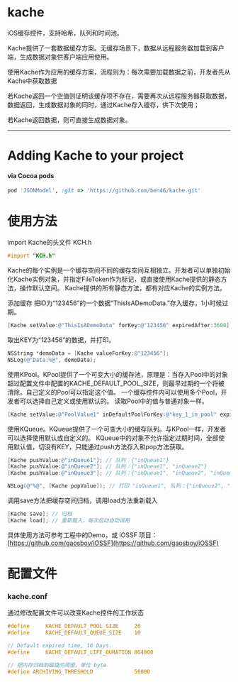 kache
=====

iOS缓存控件，支持哈希，队列和时间池。

Kache提供了一套数据缓存方案。无缓存场景下，数据从远程服务器加载到客户端，生成数据对象供客户端应用使用。

使用Kache作为应用的缓存方案，流程则为：每次需要加载数据之前，开发者先从Kache中获取数据

若Kache返回一个空值则证明该缓存项不存在，需要再次从远程服务器获取数据，数据返回，生成数据对象的同时，通过Kache存入缓存，供下次使用；

若Kache返回数据，则可直接生成数据对象。

 

------------------------------------
Adding Kache to your project
====================================

#### via Cocoa pods


```ruby
pod 'JSONModel', :git => 'https://github.com/ben46/kache.git'
```



使用方法
=============
import Kache的头文件 KCH.h

```objective-c
#import "KCH.h"
```
Kache的每个实例是一个缓存空间不同的缓存空间互相独立。开发者可以单独初始化Kache实例对象，并指定FileToken作为标记，或直接使用Kache提供的静态方法，操作默认空间。
Kache提供的所有静态方法，都有对应Kache的实例方法。

添加缓存
把ID为“123456”的一个数据“ThisIsADemoData.”存入缓存，1小时候过期。

```objective-c
[Kache setValue:@"ThisIsADemoData" forKey:@"123456" expiredAfter:3600];
```

取出KEY为“123456”的数据，并打印。

```objective-c
NSString *demoData = [Kache valueForKey:@"123456"];
NSLog(@"Data:%@", demoData);
```

使用KPool。KPool提供了一个可变大小的缓存池，原理是：当存入Pool中的对象超过配置文件中配置的KACHE_DEFAULT_POOL_SIZE，则最早过期的一个将被清除。自己定义的Pool可以指定这个值。
一个缓存控件内可以使用多个Pool，开发者可以选择自己定义或使用默认的。
读取Pool中的值与普通对象一样。

```objective-c
[Kache setValue:@"PoolValue1" inDefaultPoolForKey:@"key_1_in_pool" expiredAfter:0];
```

使用KQueue。KQueue提供了一个可变大小的缓存队列。与KPool一样，开发者可以选择使用默认或自定义的。
KQueue中的对象不允许指定过期时间，全部使用默认值，切没有KEY，只能通过push方法存入和pop方法获取。

```objective-c
[Kache pushValue:@"inQueue1"]; // 队列：{"inQueue1"}
[Kache pushValue:@"inQueue2"]; // 队列：{"inQueue1", "inQueue2"}
[Kache pushValue:@"inQueue3"]; // 队列：{"inQueue1", "inQueue2", "inQueue3"}

NSLog(@"%@", [Kache popValue]); // 打印 "inQueue1", 队列：{"inQueue2", "inQueue3"}

```

调用save方法把缓存空间归档，调用load方法重新载入

```objective-c
[Kache save]; // 归档
[Kache load]; // 重新载入，每次启动自动调用
```

具体使用方法可参考工程中的Demo，或 iOSSF 项目：[https://github.com/gaosboy/iOSSF](https://github.com/gaosboy/iOSSF) 

配置文件
=============
### kache.conf
通过修改配置文件可以改变Kache控件的工作状态

```objective-c
#define     KACHE_DEFAULT_POOL_SIZE     20
#define     KACHE_DEFAULT_QUEUE_SIZE    10

// Default expired time, 10 Days.
#define     KACHE_DEFAULT_LIFE_DURATION 864000

// 把内存归档到磁盘的阈值，单位 byte
#define ARCHIVING_THRESHOLD             50000
```
